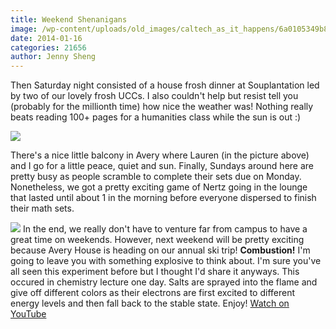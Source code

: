 ```yaml
---
title: Weekend Shenanigans
image: /wp-content/uploads/old_images/caltech_as_it_happens/6a0105349b8251970b019b04b25af2970d.jpg
date: 2014-01-16
categories: 21656
author: Jenny Sheng
---
```



Then Saturday night consisted of a house frosh dinner at Souplantation led by two of our lovely frosh UCCs. I also couldn't help but resist tell you (probably for the millionth time) how nice the weather was! Nothing really beats reading 100+ pages for a humanities class while the sun is out :)


![](/old_images/caltech_as_it_happens/6a0105349b8251970b01a510d59a7b970c.jpg)

There's a nice little balcony in Avery where Lauren (in the picture above) and I go for a little peace, quiet and sun. Finally, Sundays around here are pretty busy as people scramble to complete their sets due on Monday. Nonetheless, we got a pretty exciting game of Nertz going in the lounge that lasted until about 1 in the morning before everyone dispersed to finish their math sets.


![](/old_images/caltech_as_it_happens/6a0105349b8251970b01a510d58593970c.jpg)
In the end, we really don't have to venture far from campus to have a great time on weekends. However, next weekend will be pretty exciting because Avery House is heading on our annual ski trip!
**Combustion!**
I'm going to leave you with something explosive to think about. I'm sure you've all seen this experiment before but I thought I'd share it anyways. This occured in chemistry lecture one day. Salts are sprayed into the flame and give off different colors as their electrons are first excited to different energy levels and then fall back to the stable state. Enjoy!
[Watch on YouTube](https://www.youtube.com/watch?v=aPUmQX4TLk4)
